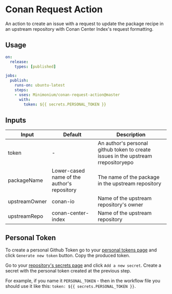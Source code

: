 # Conan Request Action

An action to create an issue with a request to update the package recipe in an upstream repository with Conan Center Index's request formatting.

## Usage

```yml
on:
  release:
    types: [published]

jobs:
  publish:
    runs-on: ubuntu-latest
    steps:
    - uses: Minimonium/conan-request-action@master
      with:
        token: ${{ secrets.PERSONAL_TOKEN }}
```

## Inputs

| Input | Default | Description |
| --- | --- | --- |
| token | - | An author's personal github token to create issues in the upstream rrepositoryepo |
| packageName | Lower-cased name of the author's repository | The name of the package in the upstream repository |
| upstreamOwner | conan-io | Name of the upstream repository's owner |
| upstreamRepo | conan-center-index | Name of the upstream repository |

## Personal Token

To create a personal Github Token go to your [personal tokens page](https://github.com/settings/tokens) and click `Generate new token` button. Copy the produced token.

Go to your [repository's secrets page](https://github.com/{owner}/{repo}/settings/secrets) and click `Add a new secret`. Create a secret with the personal token created at the previous step.

For example, if you name it `PERSONAL_TOKEN` - then in the workflow file you should use it like this: `token: ${{ secrets.PERSONAL_TOKEN }}`.
